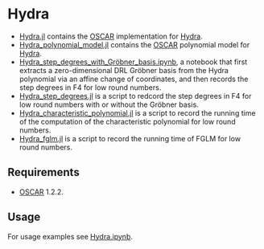 # Hydra

- [Hydra.jl](./Hydra.jl) contains the [OSCAR](https://www.oscar-system.org/) implementation for [Hydra](https://doi.org/10.1007/978-3-031-30634-1_9).
- [Hydra_polynomial_model.jl](./Hydra_polynomial_model.jl) contains the [OSCAR](https://www.oscar-system.org/) polynomial model for [Hydra](https://doi.org/10.1007/978-3-031-30634-1_9).
- [Hydra_step_degrees_with_Gröbner_basis.ipynb](./Hydra_step_degrees_with_Gröbner_basis.ipynb), a notebook that first extracts a zero-dimensional DRL Gröbner basis from the Hydra polynomial via an affine change of coordinates, and then records the step degrees in F4 for low round numbers.
- [Hydra_step_degrees.jl](./Hydra_step_degrees.jl) is a script to redcord the step degrees in F4 for low round numbers with or without the Gröbner basis.
- [Hydra_characteristic_polynomial.jl](./Hydra_characteristic_polynomial.jl) is a script to record the running time of the computation of the characteristic polynomial for low round numbers.
- [Hydra_fglm.jl](./Hydra_fglm.jl) is a script to record the running time of FGLM for low round numbers.

## Requirements
- [OSCAR](https://www.oscar-system.org/) 1.2.2.

## Usage
For usage examples see [Hydra.ipynb](./Hydra.ipynb).
